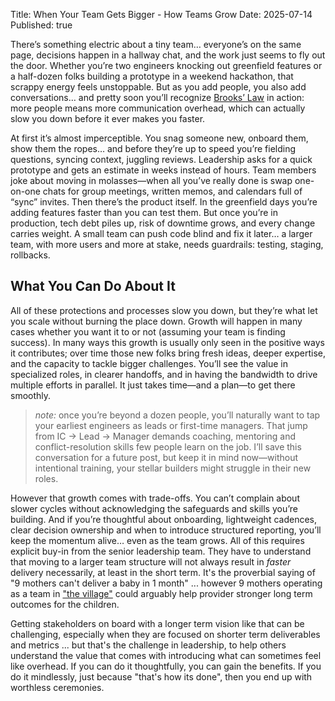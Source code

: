 Title: When Your Team Gets Bigger - How Teams Grow
Date: 2025-07-14
Published: true

There’s something electric about a tiny team… everyone’s on the same page, decisions happen in a hallway chat, and the work just seems to fly out the door. Whether you’re two engineers knocking out greenfield features or a half-dozen folks building a prototype in a weekend hackathon, that scrappy energy feels unstoppable. But as you add people, you also add conversations… and pretty soon you’ll recognize [Brooks’ Law](https://en.wikipedia.org/wiki/Brooks%27s_law) in action: more people means more communication overhead, which can actually slow you down before it ever makes you faster.

At first it’s almost imperceptible. You snag someone new, onboard them, show them the ropes… and before they’re up to speed you’re fielding questions, syncing context, juggling reviews. Leadership asks for a quick prototype and gets an estimate in weeks instead of hours. Team members joke about moving in molasses—when all you’ve really done is swap one-on-one chats for group meetings, written memos, and calendars full of “sync” invites. Then there’s the product itself. In the greenfield days you’re adding features faster than you can test them. But once you’re in production, tech debt piles up, risk of downtime grows, and every change carries weight. A small team can push code blind and fix it later… a larger team, with more users and more at stake, needs guardrails: testing, staging, rollbacks. 

## What You Can Do About It

All of these protections and processes slow you down, but they’re what let you scale without burning the place down. Growth will happen in many cases whether you want it to or not (assuming your team is finding success). In many ways this growth is usually only seen in the positive ways it contributes; over time those new folks bring fresh ideas, deeper expertise, and the capacity to tackle bigger challenges. You’ll see the value in specialized roles, in clearer handoffs, and in having the bandwidth to drive multiple efforts in parallel. It just takes time—and a plan—to get there smoothly.

> *note:* once you’re beyond a dozen people, you’ll naturally want to tap your earliest engineers as leads or first-time managers. That jump from IC → Lead → Manager demands coaching, mentoring and conflict-resolution skills few people learn on the job. I’ll save this conversation for a future post, but keep it in mind now—without intentional training, your stellar builders might struggle in their new roles.

However that growth comes with trade-offs. You can’t complain about slower cycles without acknowledging the safeguards and skills you’re building. And if you’re thoughtful about onboarding, lightweight cadences, clear decision ownership and when to introduce structured reporting, you’ll keep the momentum alive… even as the team grows. All of this requires explicit buy-in from the senior leadership team. They have to understand that moving to a larger team structure will not always result in _faster_ delivery necessarily, at least in the short term. It's the proverbial saying of "9 mothers can't deliver a baby in 1 month" ... however 9 mothers operating as a team in ["the village"](https://www.instagram.com/reel/DLHvHV-uXpr/) could arguably help provider stronger long term outcomes for the children.

Getting stakeholders on board with a longer term vision like that can be challenging, especially when they are focused on shorter term deliverables and metrics ... but that's the challenge in leadership, to help others understand the value that comes with introducing what can sometimes feel like overhead. If you can do it thoughtfully, you can gain the benefits. If you do it mindlessly, just because "that's how its done", then you end up with worthless ceremonies.
